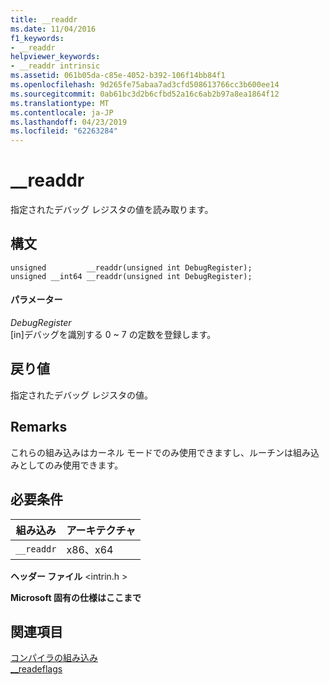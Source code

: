 ```yaml
---
title: __readdr
ms.date: 11/04/2016
f1_keywords:
- __readdr
helpviewer_keywords:
- __readdr intrinsic
ms.assetid: 061b05da-c85e-4052-b392-106f14bb84f1
ms.openlocfilehash: 9d265fe75abaa7ad3cfd508613766cc3b600ee14
ms.sourcegitcommit: 0ab61bc3d2b6cfbd52a16c6ab2b97a8ea1864f12
ms.translationtype: MT
ms.contentlocale: ja-JP
ms.lasthandoff: 04/23/2019
ms.locfileid: "62263284"
---
```

# <a name="readdr"></a>__readdr

指定されたデバッグ レジスタの値を読み取ります。

## <a name="syntax"></a>構文

```
unsigned         __readdr(unsigned int DebugRegister);
unsigned __int64 __readdr(unsigned int DebugRegister);
```

#### <a name="parameters"></a>パラメーター

*DebugRegister*<br/>
[in]デバッグを識別する 0 ~ 7 の定数を登録します。

## <a name="return-value"></a>戻り値

指定されたデバッグ レジスタの値。

## <a name="remarks"></a>Remarks

これらの組み込みはカーネル モードでのみ使用できますし、ルーチンは組み込みとしてのみ使用できます。

## <a name="requirements"></a>必要条件

|組み込み|アーキテクチャ|
|---------------|------------------|
|`__readdr`|x86、x64|

**ヘッダー ファイル** \<intrin.h >

**Microsoft 固有の仕様はここまで**

## <a name="see-also"></a>関連項目

[コンパイラの組み込み](../intrinsics/compiler-intrinsics.md)<br/>
[__readeflags](../intrinsics/readeflags.md)